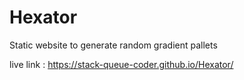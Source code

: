# Hexator
Static website to generate random gradient pallets

live link : https://stack-queue-coder.github.io/Hexator/
